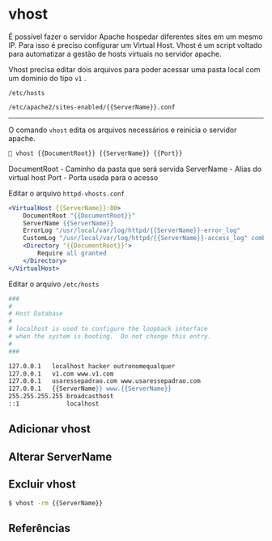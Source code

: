 # vhost

É possível fazer o servidor Apache hospedar diferentes sites em um mesmo IP. Para isso é preciso configurar um Virtual Host. Vhost é um script voltado para automatizar a gestão de hosts virtuais no servidor apache.


Vhost precisa editar dois arquivos para poder acessar uma pasta local com um dominio do tipo `v1` .

`/etc/hosts`

`/etc/apache2/sites-enabled/{{ServerName}}.conf`

---

O comando `vhost` edita os arquivos necessários e reinicia o servidor apache.

```Bash
🐧 vhost {{DocumentRoot}} {{ServerName}} {{Port}}
```

DocumentRoot - Caminho da pasta que será servida
ServerName - Alias do virtual host
Port - Porta usada para o acesso

Editar o arquivo `httpd-vhosts.conf` 

```Apache
<VirtualHost {{ServerName}}:80>
    DocumentRoot "{{DocumentRoot}}"
    ServerName {{ServerName}}
    ErrorLog "/usr/local/var/log/httpd/{{ServerName}}-error_log"
    CustomLog "/usr/local/var/log/httpd/{{ServerName}}-access_log" combined
    <Directory "{{DocumentRoot}}">
        Require all granted
    </Directory>
</VirtualHost>
```

<!-- `/etc/apache2/sites-enabled` -->

Editar o arquivo `/etc/hosts`

```Apache
###
#
# Host Database
#
# localhost is used to configure the loopback interface
# when the system is booting.  Do not change this entry.
#
###

127.0.0.1	localhost hacker outronomequalquer
127.0.0.1	v1.com www.v1.com
127.0.0.1	usaressepadrao.com www.usaressepadrao.com
127.0.0.1	{{ServerName}} www.{{ServerName}}
255.255.255.255	broadcasthost
::1             localhost
```

## Adicionar vhost


## Alterar ServerName


## Excluir vhost


```Bash
$ vhost -rm {{ServerName}}
```
## Referências

